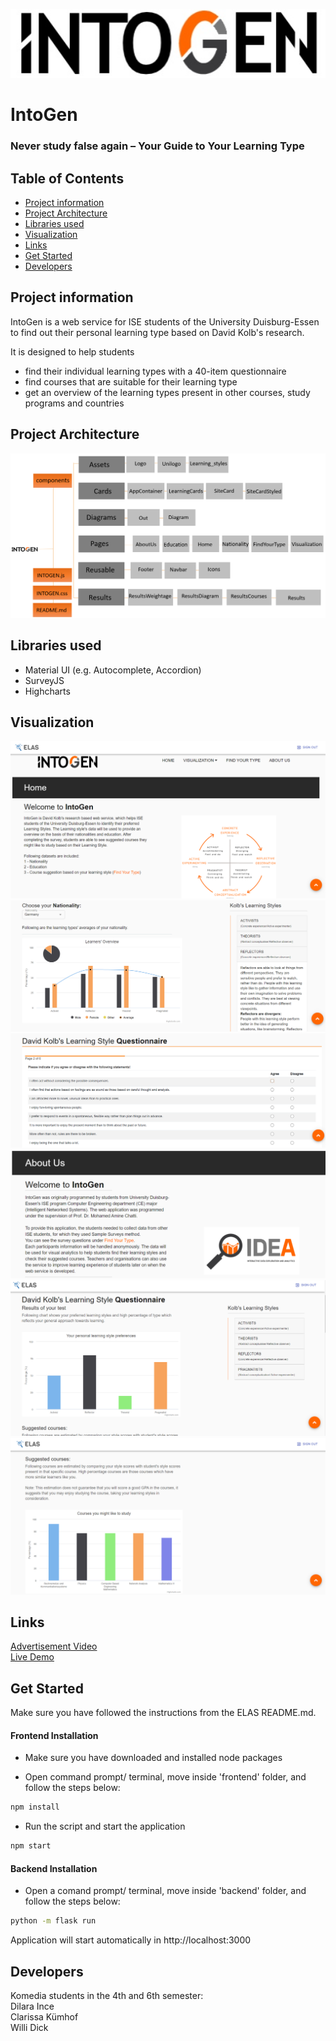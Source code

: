 <p align="center">
<img height="110px" src="components/Assets/image1.png" alt="IntoGen Logo">
</p>

# IntoGen
### Never study false again – Your Guide to Your Learning Type

## Table of Contents

* [Project information](#project-info)
* [Project Architecture](#project-architecture)
* [Libraries used](#libraries-used)
* [Visualization](#visuakization)
* [Links](#links)
* [Get Started](#get-started)
* [Developers](#developers)

## Project information

IntoGen is a web service for ISE students of the University Duisburg-Essen to find out their personal learning type based on David Kolb's research.

It is designed to help students
- find their individual learning types with a 40-item questionnaire
- find courses that are suitable for their learning type
- get an overview of the learning types present in other courses, study programs and countries


## Project Architecture
<img src="components/Assets/architecture.png">

## Libraries used
- Material UI (e.g. Autocomplete, Accordion)
- SurveyJS
- Highcharts


## Visualization
<img src="components/Assets/ProjectImage.png">
<img src="components/Assets/ProjectImage2.png">
<img src="components/Assets/ProjectImage3.png">
<img src="components/Assets/ProjectImage4.png">
<img src="components/Assets/ProjectImage5.png">
<img src="components/Assets/ProjectImage6.png">

## Links
<a href="">Advertisement Video</a></br>
<a href="">Live Demo</a>

## Get Started

Make sure you have followed the instructions from the ELAS README.md.

#### Frontend Installation
- Make sure you have downloaded and installed node packages

- Open command prompt/ terminal, move inside 'frontend' folder, and follow the steps below:

```sh
npm install
``` 

- Run the script and start the application

```sh
npm start
``` 

#### Backend Installation
- Open a comand prompt/ terminal, move inside 'backend' folder, and follow the steps below:

```sh
python -m flask run
``` 

Application will start automatically in http://localhost:3000

## Developers
Komedia students in the 4th and 6th semester: </br>
Dilara Ince </br>
Clarissa Kümhof </br>
Willi Dick